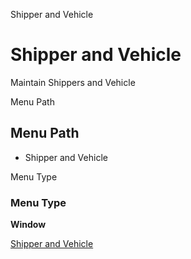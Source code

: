 
Shipper and Vehicle
# Shipper and Vehicle


Maintain Shippers and Vehicle

Menu Path
## Menu Path



- Shipper and Vehicle

Menu Type
### Menu Type

**Window**


[Shipper and Vehicle](../../functional-guide/window/window-shipper-and-vehicle.md)